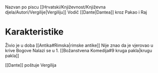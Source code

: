 Nazvan po piscu [[Hrvatski/Književnost/Književna djela/Autori/Vergilije|Vergiliju]]
Vodič [[Dante|Dantea]] kroz Pakao i Raj
# Karakteristike
Živio je u doba [[Antika#Rimska|rimske antike]]
Nije znao da je vjerovao u krive Bogove
Nalazi se u 1. [[Božanstvena Komedija#9 kruga pakla|krugu pakla]]

[[Dante]] poštuje Vergilija
